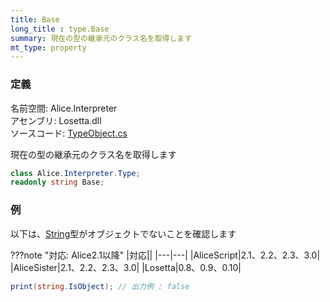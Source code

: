 ```yaml
---
title: Base
long_title : type.Base
summary: 現在の型の継承元のクラス名を取得します
mt_type: property
---
```


### 定義
名前空間: Alice.Interpreter<br/>
アセンブリ: Losetta.dll<br/>
ソースコード: [TypeObject.cs](https://github.com/WSOFT-Project/Losetta/blob/master/Losetta/Objects/TypeObject.cs)

現在の型の継承元のクラス名を取得します

```cs title="AliceScript"
class Alice.Interpreter.Type;
readonly string Base;
```

### 例
以下は、[String](../../../string/index.md)型がオブジェクトでないことを確認します

???note "対応: Alice2.1以降"
    |対応||
    |---|---|
    |AliceScript|2.1、2.2、2.3、3.0|
    |AliceSister|2.1、2.2、2.3、3.0|
    |Losetta|0.8、0.9、0.10|

```cs title="AliceScript"
print(string.IsObject); // 出力例 : false
```
